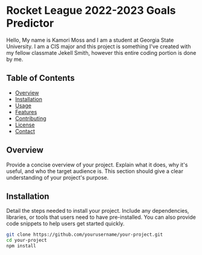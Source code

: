 # Rocket League 2022-2023 Goals Predictor

Hello, My name is Kamori Moss and I am a student at Georgia State University. I am a CIS major and this project is something I've created with my fellow classmate Jekell Smith, however this entire coding portion is done by me.

## Table of Contents

- [Overview](#overview)
- [Installation](#installation)
- [Usage](#usage)
- [Features](#features)
- [Contributing](#contributing)
- [License](#license)
- [Contact](#contact)

## Overview

Provide a concise overview of your project. Explain what it does, why it's useful, and who the target audience is. This section should give a clear understanding of your project's purpose.

## Installation

Detail the steps needed to install your project. Include any dependencies, libraries, or tools that users need to have pre-installed. You can also provide code snippets to help users get started quickly.

```bash
git clone https://github.com/yourusername/your-project.git
cd your-project
npm install
